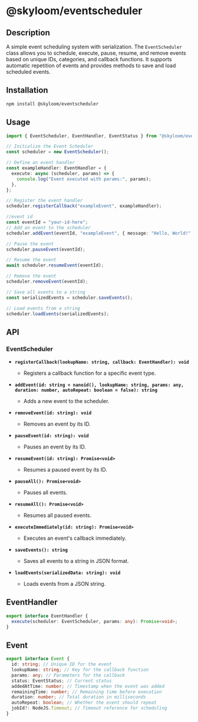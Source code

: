 # @skyloom/eventscheduler

## Description

A simple event scheduling system with serialization. The `EventScheduler` class allows you to schedule, execute, pause, resume, and remove events based on unique IDs, categories, and callback functions. It supports automatic repetition of events and provides methods to save and load scheduled events.

## Installation

```bash
npm install @skyloom/eventscheduler

```

## Usage

```typescript
import { EventScheduler, EventHandler, EventStatus } from "@skyloom/eventscheduler";

// Initialize the Event Scheduler
const scheduler = new EventScheduler();

// Define an event handler
const exampleHandler: EventHandler = {
  execute: async (scheduler, params) => {
    console.log("Event executed with params:", params);
  },
};

// Register the event handler
scheduler.registerCallback("exampleEvent", exampleHandler);

//event id
const eventId = "your-id-here";
// Add an event to the scheduler
scheduler.addEvent(eventId, "exampleEvent", { message: "Hello, World!" }, 5000, false);

// Pause the event
scheduler.pauseEvent(eventId);

// Resume the event
await scheduler.resumeEvent(eventId);

// Remove the event
scheduler.removeEvent(eventId);

// Save all events to a string
const serializedEvents = scheduler.saveEvents();

// Load events from a string
scheduler.loadEvents(serializedEvents);
```

## API

### EventScheduler

- **`registerCallback(lookupName: string, callback: EventHandler): void`**

  - Registers a callback function for a specific event type.

- **`addEvent(id: string = nanoid(), lookupName: string, params: any, duration: number, autoRepeat: boolean = false): string`**

  - Adds a new event to the scheduler.

- **`removeEvent(id: string): void`**

  - Removes an event by its ID.

- **`pauseEvent(id: string): void`**

  - Pauses an event by its ID.

- **`resumeEvent(id: string): Promise<void>`**

  - Resumes a paused event by its ID.

- **`pauseAll(): Promise<void>`**

  - Pauses all events.

- **`resumeAll(): Promise<void>`**

  - Resumes all paused events.

- **`executeImmediately(id: string): Promise<void>`**

  - Executes an event's callback immediately.

- **`saveEvents(): string`**

  - Saves all events to a string in JSON format.

- **`loadEvents(serializedData: string): void`**
  - Loads events from a JSON string.

## EventHandler

```typescript
export interface EventHandler {
  execute(scheduler: EventScheduler, params: any): Promise<void>;
}
```

## Event

```typescript
export interface Event {
  id: string; // Unique ID for the event
  lookupName: string; // Key for the callback function
  params: any; // Parameters for the callback
  status: EventStatus; // Current status
  addedAtTime: number; // Timestamp when the event was added
  remainingTime: number; // Remaining time before execution
  duration: number; // Total duration in milliseconds
  autoRepeat: boolean; // Whether the event should repeat
  jobId?: NodeJS.Timeout; // Timeout reference for scheduling
}
```
